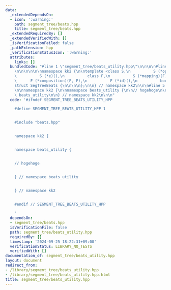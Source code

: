 ```yaml
---
data:
  _extendedDependsOn:
  - icon: ':warning:'
    path: segment_tree/beats.hpp
    title: segment_tree/beats.hpp
  _extendedRequiredBy: []
  _extendedVerifiedWith: []
  _isVerificationFailed: false
  _pathExtension: hpp
  _verificationStatusIcon: ':warning:'
  attributes:
    links: []
  bundledCode: "#line 1 \"segment_tree/beats_utility.hpp\"\n\n\n\n#line 1 \"segment_tree/beats.hpp\"\
    \n\n\n\n\n\nnamespace kk2 {\n\ntemplate <class S,\n          S (*op)(S, S),\n\
    \          S (*e)(),\n          class F,\n          S (*mapping)(F, S),\n    \
    \      F (*composition)(F, F),\n          F (*id)(),\n          bool (*fail)(S)>\n\
    struct SegTreeBeats {\n\n\n\n};\n\n} // namespace kk2\n\n\n#line 5 \"segment_tree/beats_utility.hpp\"\
    \n\nnamespace kk2 {\n\nnamespace beats_utility {\n\n// hogehoge\n\n} // namespace\
    \ beats_utility\n\n} // namespace kk2\n\n\n"
  code: '#ifndef SEGMENT_TREE_BEATS_UTILITY_HPP

    #define SEGMENT_TREE_BEATS_UTILITY_HPP 1


    #include "beats.hpp"


    namespace kk2 {


    namespace beats_utility {


    // hogehoge


    } // namespace beats_utility


    } // namespace kk2


    #endif // SEGMENT_TREE_BEATS_UTILITY_HPP

    '
  dependsOn:
  - segment_tree/beats.hpp
  isVerificationFile: false
  path: segment_tree/beats_utility.hpp
  requiredBy: []
  timestamp: '2024-09-25 18:22:31+09:00'
  verificationStatus: LIBRARY_NO_TESTS
  verifiedWith: []
documentation_of: segment_tree/beats_utility.hpp
layout: document
redirect_from:
- /library/segment_tree/beats_utility.hpp
- /library/segment_tree/beats_utility.hpp.html
title: segment_tree/beats_utility.hpp
---
```

